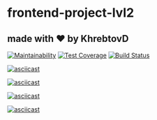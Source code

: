 # frontend-project-lvl2
## made with ❤️ by KhrebtovD

[![Maintainability](https://api.codeclimate.com/v1/badges/f80cd163f98ff4071826/maintainability)](https://codeclimate.com/github/KhrebtovD/frontend-project-lvl2/maintainability)
[![Test Coverage](https://api.codeclimate.com/v1/badges/f80cd163f98ff4071826/test_coverage)](https://codeclimate.com/github/KhrebtovD/frontend-project-lvl2/test_coverage)
[![Build Status](https://travis-ci.org/KhrebtovD/frontend-project-lvl2.svg?branch=master)](https://travis-ci.org/KhrebtovD/frontend-project-lvl2)

[![asciicast](https://asciinema.org/a/b2MQrf7CTHp2w0KRzKlue3pWI.svg)](https://asciinema.org/a/b2MQrf7CTHp2w0KRzKlue3pWI)

[![asciicast](https://asciinema.org/a/LL1vyub7REloytl3G7AXeUEcI.svg)](https://asciinema.org/a/LL1vyub7REloytl3G7AXeUEcI)

[![asciicast](https://asciinema.org/a/8CuU2iWGa50bZgBC5n21E7waM.svg)](https://asciinema.org/a/8CuU2iWGa50bZgBC5n21E7waM)

[![asciicast](https://asciinema.org/a/Khzo00trAdjad9mEqryrkjW7X.svg)](https://asciinema.org/a/Khzo00trAdjad9mEqryrkjW7X)